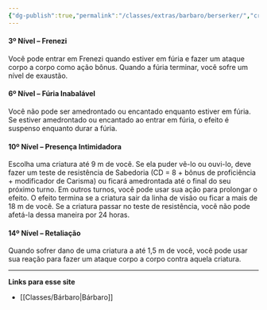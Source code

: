 ```yaml
---
{"dg-publish":true,"permalink":"/classes/extras/barbaro/berserker/","created":"2024-08-17T10:43:41.772-03:00","updated":"2024-07-28T22:14:40.138-03:00"}
---
```



#### 3º Nível – Frenezi
Você pode entrar em Frenezi quando estiver em fúria e fazer um ataque corpo a corpo como ação bônus. Quando a fúria terminar, você sofre um nível de exaustão.

#### 6º Nível – Fúria Inabalável  
Você não pode ser amedrontado ou encantado enquanto estiver em fúria. Se estiver amedrontado ou encantado ao entrar em fúria, o efeito é suspenso enquanto durar a fúria.

#### 10º Nível – Presença Intimidadora  
Escolha uma criatura até 9 m de você. Se ela puder vê-lo ou ouvi-lo, deve fazer um teste de resistência de Sabedoria (CD = 8 + bônus de proficiência + modificador de Carisma) ou ficará amedrontada até o final do seu próximo turno. Em outros turnos, você pode usar sua ação para prolongar o efeito. O efeito termina se a criatura sair da linha de visão ou ficar a mais de 18 m de você. Se a criatura passar no teste de resistência, você não pode afetá-la dessa maneira por 24 horas.

#### 14º Nível – Retaliação
Quando sofrer dano de uma criatura a até 1,5 m de você, você pode usar sua reação para fazer um ataque corpo a corpo contra aquela criatura.
___
**Links para esse site**
- [[Classes/Bárbaro\|Bárbaro]]